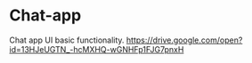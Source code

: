 # Chat-app
Chat app UI basic functionality.
https://drive.google.com/open?id=13HJeUGTN_-hcMXHQ-wGNHFp1FJG7pnxH
